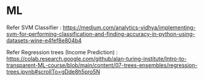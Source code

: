 # ML

Refer SVM Classifier : https://medium.com/analytics-vidhya/implementing-svm-for-performing-classification-and-finding-accuracy-in-python-using-datasets-wine-e4fef8e804b4




Refer Regression trees (Income Prediction) : https://colab.research.google.com/github/alan-turing-institute/Intro-to-transparent-ML-course/blob/main/content/07-trees-ensembles/regression-trees.ipynb#scrollTo=gDde8h5pro5N
